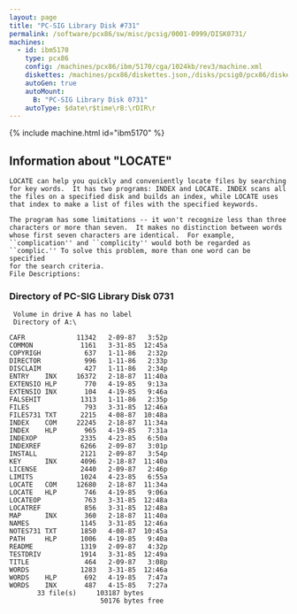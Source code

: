 ```yaml
---
layout: page
title: "PC-SIG Library Disk #731"
permalink: /software/pcx86/sw/misc/pcsig/0001-0999/DISK0731/
machines:
  - id: ibm5170
    type: pcx86
    config: /machines/pcx86/ibm/5170/cga/1024kb/rev3/machine.xml
    diskettes: /machines/pcx86/diskettes.json,/disks/pcsig0/pcx86/diskettes.json
    autoGen: true
    autoMount:
      B: "PC-SIG Library Disk 0731"
    autoType: $date\r$time\rB:\rDIR\r
---
```


{% include machine.html id="ibm5170" %}

## Information about "LOCATE"

    LOCATE can help you quickly and conveniently locate files by searching
    for key words.  It has two programs: INDEX and LOCATE. INDEX scans all
    the files on a specified disk and builds an index, while LOCATE uses
    that index to make a list of files with the specified keywords.
    
    The program has some limitations -- it won't recognize less than three
    characters or more than seven.  It makes no distinction between words
    whose first seven characters are identical.  For example,
    ``complication'' and ``complicity'' would both be regarded as
    ``complic.'' To solve this problem, more than one word can be specified
    for the search criteria.
    File Descriptions:

### Directory of PC-SIG Library Disk 0731

     Volume in drive A has no label
     Directory of A:\

    CAFR             11342   2-09-87   3:52p
    COMMON            1161   3-31-85  12:45a
    COPYRIGH           637   1-11-86   2:32p
    DIRECTOR           996   1-11-86   2:33p
    DISCLAIM           427   1-11-86   2:34p
    ENTRY    INX     16372   2-18-87  11:40a
    EXTENSIO HLP       770   4-19-85   9:13a
    EXTENSIO INX       104   4-19-85   9:46a
    FALSEHIT          1313   1-11-86   2:35p
    FILES              793   3-31-85  12:46a
    FILES731 TXT      2215   4-08-87  10:48a
    INDEX    COM     22245   2-18-87  11:34a
    INDEX    HLP       965   4-19-85   7:31a
    INDEXOP           2335   4-23-85   6:50a
    INDEXREF          6266   2-09-87   3:01p
    INSTALL           2121   2-09-87   3:54p
    KEY      INX      4096   2-18-87  11:40a
    LICENSE           2440   2-09-87   2:46p
    LIMITS            1024   4-23-85   6:55a
    LOCATE   COM     12680   2-18-87  11:34a
    LOCATE   HLP       746   4-19-85   9:06a
    LOCATEOP           763   3-31-85  12:48a
    LOCATREF           856   3-31-85  12:48a
    MAP      INX       360   2-18-87  11:40a
    NAMES             1145   3-31-85  12:46a
    NOTES731 TXT      1850   4-08-87  10:45a
    PATH     HLP      1006   4-19-85   9:40a
    README            1319   2-09-87   4:32p
    TESTDRIV          1914   3-31-85  12:49a
    TITLE              464   2-09-87   3:08p
    WORDS             1283   3-31-85  12:46a
    WORDS    HLP       692   4-19-85   7:47a
    WORDS    INX       487   4-15-85   7:27a
           33 file(s)     103187 bytes
                           50176 bytes free
